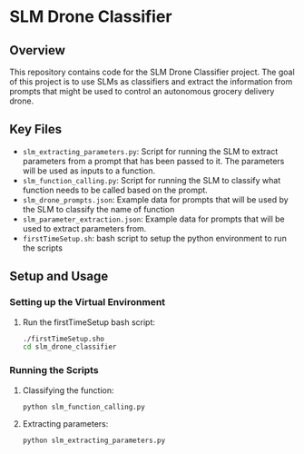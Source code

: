 # SLM Drone Classifier

## Overview

This repository contains code for the SLM Drone Classifier project. The goal of this project is to use SLMs as classifiers and extract the information from prompts that might be used to control an autonomous grocery delivery drone.

## Key Files

- `slm_extracting_parameters.py`: Script for running the SLM to extract parameters from a prompt that has been passed to it. The parameters will be used as inputs to a function.
- `slm_function_calling.py`: Script for running the SLM to classify what function needs to be called based on the prompt.
- `slm_drone_prompts.json`: Example data for prompts that will be used by the SLM to classify the name of function
- `slm_parameter_extraction.json`: Example data for prompts that will be used to extract parameters from.
- `firstTimeSetup.sh`: bash script to setup the python environment to run the scripts

## Setup and Usage

### Setting up the Virtual Environment

1. Run the firstTimeSetup bash script:
    ```bash
    ./firstTimeSetup.sho
    cd slm_drone_classifier
    ```

### Running the Scripts

1. Classifying the function:
    ```bash
    python slm_function_calling.py
    ```

2. Extracting parameters:
    ```bash
    python slm_extracting_parameters.py
    ```